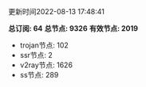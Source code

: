 更新时间2022-08-13 17:48:41

**总订阅: 64**
**总节点: 9326**
**有效节点: 2019**
- trojan节点: 102
- ssr节点: 2
- v2ray节点: 1626
- ss节点: 289
